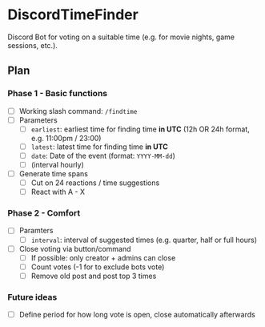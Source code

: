 # DiscordTimeFinder

Discord Bot for voting on a suitable time (e.g. for movie nights, game sessions, etc.).

## Plan

### Phase 1 - Basic functions

- [ ] Working slash command: `/findtime`
- [ ] Parameters
  - [ ] `earliest`: earliest time for finding time **in UTC** (12h OR 24h format, e.g. 11:00pm / 23:00)
  - [ ] `latest`: latest time for finding time **in UTC**
  - [ ] `date`: Date of the event (format: `YYYY-MM-dd`)
  - [ ] (interval hourly)
- [ ] Generate time spans
  - [ ] Cut on 24 reactions / time suggestions
  - [ ] React with A - X

### Phase 2 - Comfort
- [ ] Paramters
  - [ ] `interval`: interval of suggested times (e.g. quarter, half or full hours)
- [ ] Close voting via button/command
  - [ ] If possible: only creator + admins can close
  - [ ] Count votes (-1 for to exclude bots vote)
  - [ ] Remove old post and post top 3 times

### Future ideas
- [ ] Define period for how long vote is open, close automatically afterwards
